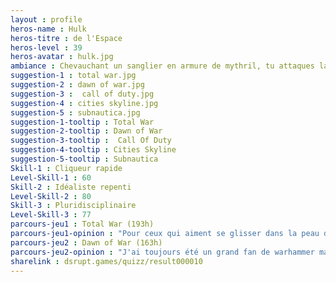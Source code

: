 ```yaml
---
layout : profile
heros-name : Hulk
heros-titre : de l'Espace
heros-level : 39
heros-avatar : hulk.jpg
ambiance : Chevauchant un sanglier en armure de mythril, tu attaques la forteresse noire avec dix-mille fantassins sous une pluie battante de flèches.
suggestion-1 : total war.jpg
suggestion-2 : dawn of war.jpg
suggestion-3 :  call of duty.jpg
suggestion-4 : cities skyline.jpg
suggestion-5 : subnautica.jpg
suggestion-1-tooltip : Total War
suggestion-2-tooltip : Dawn of War
suggestion-3-tooltip :  Call Of Duty
suggestion-4-tooltip : Cities Skyline
suggestion-5-tooltip : Subnautica
Skill-1 : Cliqueur rapide
Level-Skill-1 : 60
Skill-2 : Idéaliste repenti
Level-Skill-2 : 80
Skill-3 : Pluridisciplinaire
Level-Skill-3 : 77
parcours-jeu1 : Total War (193h)
parcours-jeu1-opinion : "Pour ceux qui aiment se glisser dans la peau d'un général. Le nombre d'unités à l'écran est hallucinant et tourne bien sur ma machine modeste. Mon setting préféré est celui de Rome"
parcours-jeu2 : Dawn of War (163h)
parcours-jeu2-opinion : "J'ai toujours été un grand fan de warhammer mais beaucoup de leurs adaptations sont assez mauvaise. La franchise Dawn of War est par contre superbe avec des modèles de grande qualité, et rend très bien hommage à ma collection de Space Marines."
sharelink : dsrupt.games/quizz/result000010
---
```

